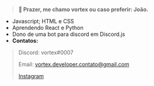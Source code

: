 > **👋 Prazer, me chamo vortex ou caso preferir: João.**
- Javascript; HTML e CSS
- Aprendendo React e Python
- Dono de uma bot para discord em Discord.js
-  **Contatos:**
> Discord: vortex#0007
> 
> Email: vortex.developer.contato@gmail.com
>
> [Instagram](https://instagram.com/o.joao.andre)
